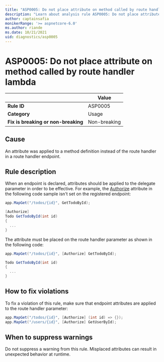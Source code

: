 ```yaml
---
title: "ASP0005: Do not place attribute on method called by route handler lambda"
description: "Learn about analysis rule ASP0005: Do not place attribute on method called by route handler lambda"
author: captainsafia
monikerRange: '>= aspnetcore-6.0'
ms.author: riande
ms.date: 10/21/2021
uid: diagnostics/asp0005
---
```

# ASP0005: Do not place attribute on method called by route handler lambda

| | Value |
|-|-|
| **Rule ID** |ASP0005|
| **Category** |Usage|
| **Fix is breaking or non-breaking** |Non-breaking|

## Cause

An attribute was applied to a method definition instead of the route handler in a route handler endpoint.

## Rule description

When an endpoint is declared, attributes should be applied to the delegate parameter in order to be effective. For example, the [Authorize](xref:Microsoft.AspNetCore.Authorization.AuthorizeAttribute) attribute in the following code sample isn't set on the registered endpoint:

```csharp
app.MapGet("/todos/{id}", GetTodoById);

[Authorize]
Todo GetTodoById(int id)
{
  ...
}
```

The attribute must be placed on the route handler parameter as shown in the following code:


```csharp
app.MapGet("/todos/{id}", [Authorize] GetTodoById);

Todo GetTodoById(int id)
{
  ...
}
```

## How to fix violations

To fix a violation of this rule, make sure that endpoint attributes are applied to the route handler parameter:

```csharp
app.MapGet("/todos/{id}", [Authorize] (int id) => {});
app.MapGet("/users/{id}", [Authorize] GetUserById);
```

## When to suppress warnings

Do not suppress a warning from this rule. Misplaced attributes can result in unexpected behavior at runtime.
